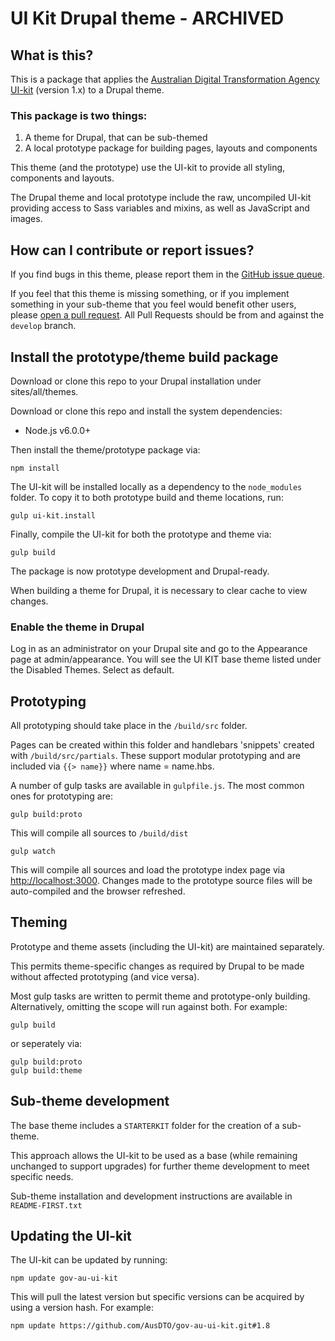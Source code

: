 # UI Kit Drupal theme - ARCHIVED

## What is this?

This is a package that applies the [Australian Digital Transformation Agency UI-kit](http://guides.service.gov.au/design-guide/) (version 1.x) to a Drupal theme.

### This package is two things:

 1. A theme for Drupal, that can be sub-themed
 2. A local prototype package for building pages, layouts and components 

This theme (and the prototype) use the UI-kit to provide all styling, components and layouts.

The Drupal theme and local prototype include the raw, uncompiled UI-kit providing access to Sass variables and mixins, as well as JavaScript and images.

## How can I contribute or report issues?

If you find bugs in this theme, please report them in the [GitHub issue queue](https://github.com/govCMS/ui-kit-base-theme/issues/).

If you feel that this theme is missing something, or if you implement something in your sub-theme that you feel would benefit other users, please [open a pull request](https://github.com/govCMS/ui-kit-base-theme/pulls).  All Pull Requests should be from and against the `develop` branch.  

## Install the prototype/theme build package
 
Download or clone this repo to your Drupal installation under sites/all/themes.

Download or clone this repo and install the system dependencies:

* Node.js v6.0.0+

Then install the theme/prototype package via:
```
npm install
```

The UI-kit will be installed locally as a dependency to the `node_modules` folder. To copy it to both prototype build and theme locations, run: 

```
gulp ui-kit.install
```

Finally, compile the UI-kit for both the prototype and theme via:

```
gulp build
```

The package is now prototype development and Drupal-ready.

When building a theme for Drupal, it is necessary to clear cache to view changes. 

### Enable the theme in Drupal

Log in as an administrator on your Drupal site and go to the Appearance page at admin/appearance. You will see the UI KIT base theme listed under the Disabled Themes. Select as default.

## Prototyping

All prototyping should take place in the `/build/src` folder.

Pages can be created within this folder and handlebars 'snippets' created with `/build/src/partials`. These support modular prototyping and are included via `{{> name}}` where name = name.hbs.

A number of gulp tasks are available in `gulpfile.js`. The most common ones for prototyping are:

```
gulp build:proto
```
This will compile all sources to `/build/dist`

```
gulp watch
```
This will compile all sources and load the prototype index page via [http://localhost:3000](http://localhost:3000). Changes made to the prototype source files will be auto-compiled and the browser refreshed.


## Theming

Prototype and theme assets (including the UI-kit) are maintained separately.

This permits theme-specific changes as required by Drupal to be made without affected prototyping (and vice versa).

Most gulp tasks are written to permit theme and prototype-only building. Alternatively, omitting the scope will run against both. For example:

```
gulp build
```
or seperately via:
```
gulp build:proto
gulp build:theme
```


## Sub-theme development

The base theme includes a `STARTERKIT` folder for the creation of a sub-theme.

This approach allows the UI-kit to be used as a base (while remaining unchanged to support upgrades) for further theme development to meet specific needs.

Sub-theme installation and development instructions are available in `README-FIRST.txt`

    
## Updating the UI-kit

The UI-kit can be updated by running:

```
npm update gov-au-ui-kit
```
This will pull the latest version but specific versions can be acquired by using a version hash. For example:

```
npm update https://github.com/AusDTO/gov-au-ui-kit.git#1.8
```

